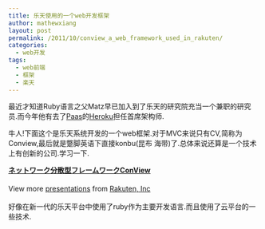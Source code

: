 ```yaml
---
title: 乐天使用的一个web开发框架
author: mathewxiang
layout: post
permalink: /2011/10/conview_a_web_framework_used_in_rakuten/
categories:
  - web开发
tags:
  - web前端
  - 框架
  - 楽天
---
```

最近才知道Ruby语言之父Matz早已加入到了乐天的研究院充当一个兼职的研究员.而今年他有去了[Paas][1]的[Heroku][2]担任首席架构师.

牛人!下面这个是乐天系统开发的一个web框架.对于MVC来说只有CV,简称为Conview,最后就是蹩脚英语下直接konbu(昆布 海带)了.总体来说还算是一个技术上有创新的公司.学习一下.

<div id="__ss_2734500" style="width: 595px;">
  <strong style="display: block; margin: 12px 0 4px;"><a title="ネットワーク分散型フレームワークConView" href="http://www.slideshare.net/rakutentech/conview" target="_blank">ネットワーク分散型フレームワークConView</a></strong> </p> <div style="padding: 5px 0 12px;">
    View more <a href="http://www.slideshare.net/" target="_blank">presentations</a> from <a href="http://www.slideshare.net/rakutentech" target="_blank">Rakuten, Inc</a>
  </div>
</div>

<div style="padding: 5px 0 12px;">
  好像在新一代的乐天平台中使用了ruby作为主要开发语言.而且使用了云平台的一些技术.
</div>

 [1]: http://en.wikipedia.org/wiki/Paas
 [2]: http://www.heroku.com/